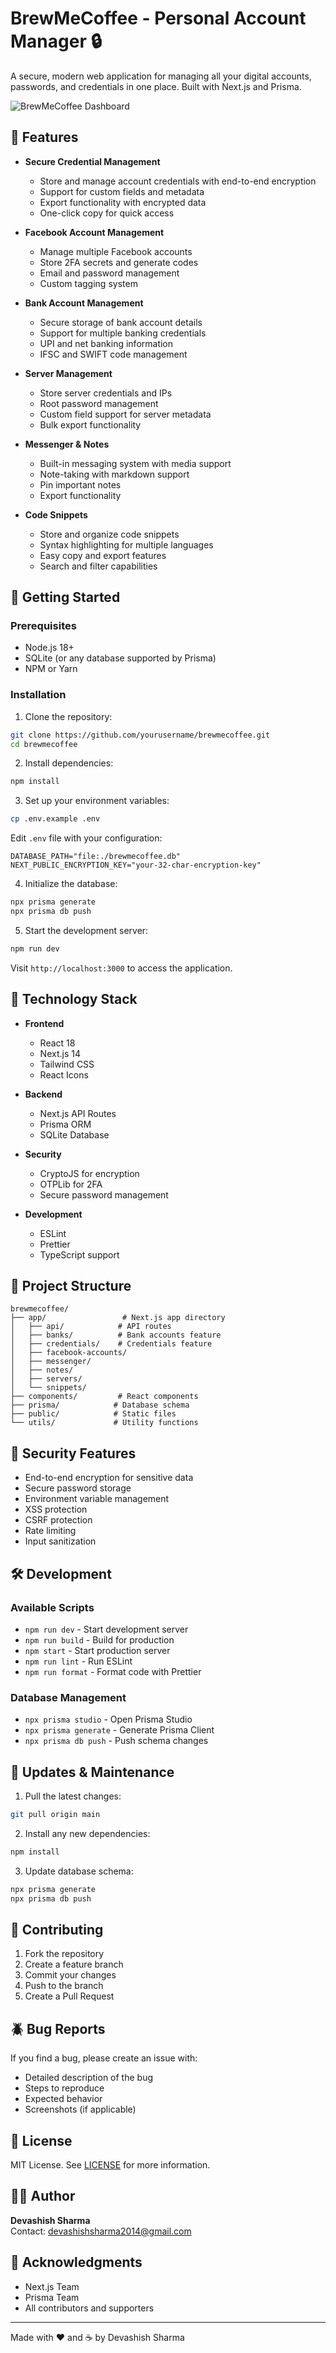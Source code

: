 # BrewMeCoffee - Personal Account Manager 🔒

A secure, modern web application for managing all your digital accounts, passwords, and credentials in one place. Built with Next.js and Prisma.

![BrewMeCoffee Dashboard](path-to-dashboard-screenshot.png)

## 🌟 Features

- **Secure Credential Management**
  - Store and manage account credentials with end-to-end encryption
  - Support for custom fields and metadata
  - Export functionality with encrypted data
  - One-click copy for quick access

- **Facebook Account Management**
  - Manage multiple Facebook accounts
  - Store 2FA secrets and generate codes
  - Email and password management
  - Custom tagging system

- **Bank Account Management**
  - Secure storage of bank account details
  - Support for multiple banking credentials
  - UPI and net banking information
  - IFSC and SWIFT code management

- **Server Management**
  - Store server credentials and IPs
  - Root password management
  - Custom field support for server metadata
  - Bulk export functionality

- **Messenger & Notes**
  - Built-in messaging system with media support
  - Note-taking with markdown support
  - Pin important notes
  - Export functionality

- **Code Snippets**
  - Store and organize code snippets
  - Syntax highlighting for multiple languages
  - Easy copy and export features
  - Search and filter capabilities

## 🚀 Getting Started

### Prerequisites

- Node.js 18+
- SQLite (or any database supported by Prisma)
- NPM or Yarn

### Installation

1. Clone the repository:
```bash
git clone https://github.com/yourusername/brewmecoffee.git
cd brewmecoffee
```

2. Install dependencies:
```bash
npm install
```

3. Set up your environment variables:
```bash
cp .env.example .env
```

Edit `.env` file with your configuration:
```env
DATABASE_PATH="file:./brewmecoffee.db"
NEXT_PUBLIC_ENCRYPTION_KEY="your-32-char-encryption-key"
```

4. Initialize the database:
```bash
npx prisma generate
npx prisma db push
```

5. Start the development server:
```bash
npm run dev
```

Visit `http://localhost:3000` to access the application.

## 🔧 Technology Stack

- **Frontend**
  - React 18
  - Next.js 14
  - Tailwind CSS
  - React Icons

- **Backend**
  - Next.js API Routes
  - Prisma ORM
  - SQLite Database

- **Security**
  - CryptoJS for encryption
  - OTPLib for 2FA
  - Secure password management

- **Development**
  - ESLint
  - Prettier
  - TypeScript support

## 📂 Project Structure

```
brewmecoffee/
├── app/                 # Next.js app directory
│   ├── api/            # API routes
│   ├── banks/          # Bank accounts feature
│   ├── credentials/    # Credentials feature
│   ├── facebook-accounts/
│   ├── messenger/
│   ├── notes/
│   ├── servers/
│   └── snippets/
├── components/         # React components
├── prisma/            # Database schema
├── public/            # Static files
└── utils/             # Utility functions
```

## 🔐 Security Features

- End-to-end encryption for sensitive data
- Secure password storage
- Environment variable management
- XSS protection
- CSRF protection
- Rate limiting
- Input sanitization

## 🛠️ Development

### Available Scripts

- `npm run dev` - Start development server
- `npm run build` - Build for production
- `npm start` - Start production server
- `npm run lint` - Run ESLint
- `npm run format` - Format code with Prettier

### Database Management

- `npx prisma studio` - Open Prisma Studio
- `npx prisma generate` - Generate Prisma Client
- `npx prisma db push` - Push schema changes

## 🔄 Updates & Maintenance

1. Pull the latest changes:
```bash
git pull origin main
```

2. Install any new dependencies:
```bash
npm install
```

3. Update database schema:
```bash
npx prisma generate
npx prisma db push
```

## 📝 Contributing

1. Fork the repository
2. Create a feature branch
3. Commit your changes
4. Push to the branch
5. Create a Pull Request

## 🪲 Bug Reports

If you find a bug, please create an issue with:
- Detailed description of the bug
- Steps to reproduce
- Expected behavior
- Screenshots (if applicable)

## 📄 License

MIT License. See [LICENSE](LICENSE) for more information.

## 👨‍💻 Author

**Devashish Sharma**  
Contact: devashishsharma2014@gmail.com

## 🙏 Acknowledgments

- Next.js Team
- Prisma Team
- All contributors and supporters

---

Made with ❤️ and ☕ by Devashish Sharma